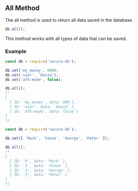 ## All Method

The all method is used to return all data saved in the database.

```javascript
db.all();
```

This method works with all types of data that can be saved.

### Example

```javascript
const db = require('secure-db');

db.set('my_money', 800);
db.set('user', 'David');
db.set('afk-mode', false);

db.all();
/*
[
  { ID: 'my_money', data: 800 },
  { ID: 'user', data: 'David' },
  { ID: 'afk-mode', data: false }
]
*/
```

```javascript
const db = require('secure-db');

db.set([ 'Mark', 'Steve', 'George', 'Peter' ]);

db.all();
/*
[
  { ID: '0', data: 'Mark' },
  { ID: '1', data: 'Steve' },
  { ID: '2', data: 'George' },
  { ID: '3', data: 'Peter' }
]
*/
```
